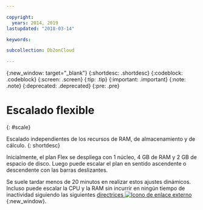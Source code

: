 ```yaml
---

copyright:
  years: 2014, 2019
lastupdated: "2018-03-14"

keywords: 

subcollection: Db2onCloud

---
```


<!-- Attribute definitions --> 
{:new_window: target="_blank"}
{:shortdesc: .shortdesc}
{:codeblock: .codeblock}
{:screen: .screen}
{:tip: .tip}
{:important: .important}
{:note: .note}
{:deprecated: .deprecated}
{:pre: .pre}

# Escalado flexible
{: #scale}

Escalado independientes de los recursos de RAM, de almacenamiento y de cálculo. 
{: shortdesc}

Inicialmente, el plan Flex se despliega con 1 núcleo, 4 GB de RAM y 2 GB de espacio de disco. Luego puede escalar el plan en sentido ascendente o descendente con las barras deslizantes.

Se suele tardar menos de 20 minutos en realizar estos ajustes dinámicos. Incluso puede escalar la CPU y la RAM sin incurrir en ningún tiempo de inactividad siguiendo las siguientes [directrices ![Icono de enlace externo](../../icons/launch-glyph.svg "Icono de enlace externo")](https://developer.ibm.com/answers/questions/381931/how-can-i-scale-cpu-up-and-down-without-downtime-o.html){:new_window}.
